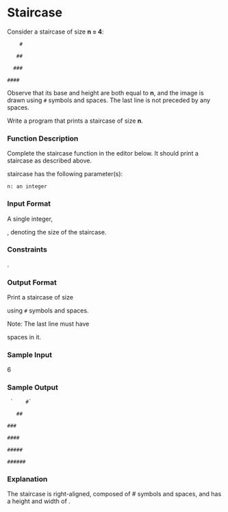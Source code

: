 # Staircase

Consider a staircase of size **n = 4**:

  `    #`
  
  `   ##`
  
 `  ###`
 
`####`

Observe that its base and height are both equal to **n**, and the image is drawn using `#` symbols and spaces. The last line is not preceded by any spaces.

Write a program that prints a staircase of size **n**.

### Function Description

Complete the staircase function in the editor below. It should print a staircase as described above.

staircase has the following parameter(s):

    n: an integer

### Input Format

A single integer,

, denoting the size of the staircase.

### Constraints

.

### Output Format

Print a staircase of size

using `#` symbols and spaces.

Note: The last line must have

spaces in it.

### Sample Input

6 

### Sample Output

     `    #`
  
  `   ##`
    
   `###`
   
  `####`
  
 `#####`
 
`######`

### Explanation

The staircase is right-aligned, composed of # symbols and spaces, and has a height and width of
.
